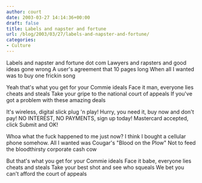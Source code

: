 ```yaml
---
author: court
date: 2003-03-27 14:14:36+00:00
draft: false
title: Labels and napster and fortune
url: /blog/2003/03/27/labels-and-napster-and-fortune/
categories:
- Culture
---
```


Labels and napster and fortune dot com
Lawyers and rapsters and good ideas gone wrong
A user's agreement that 10 pages long
When all I wanted was to buy one frickin song

Yeah that's what you get for your Commie ideals
Face it man, everyone lies cheats and steals
Take your gripe to the national court of appeals
If you've got a problem with these amazing deals

It's wireless, digital slick plug 'n play!
Hurry, you need it, buy now and don't pay!
NO INTEREST, NO PAYMENTS, sign up today!
Mastercard accepted, click Submit and OK!

Whoa what the fuck happened to me just now?
I think I bought a cellular phone somehow.
All I wanted was Cougar's "Blood on the Plow"
Not to feed the bloodthirsty corporate cash cow

But that's what you get for your Commie ideals
Face it babe, everyone lies cheats and steals
Take your best shot and see who squeals
We bet you can't afford the court of appeals
